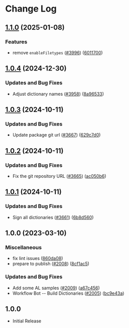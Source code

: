 # Change Log

## [1.1.0](https://github.com/khulnasoft/codetypo/compare/@codetypo/dict-al@1.0.4...@codetypo/dict-al@1.1.0) (2025-01-08)


### Features

* remove `enableFiletypes` ([#3996](https://github.com/khulnasoft/codetypo/issues/3996)) ([6011700](https://github.com/khulnasoft/codetypo/commit/6011700cc2d90edd2048f293fe2235b6212a805a))

## [1.0.4](https://github.com/khulnasoft/codetypo/compare/@codetypo/dict-al@1.0.3...@codetypo/dict-al@1.0.4) (2024-12-30)


### Updates and Bug Fixes

* Adjust dictionary names ([#3958](https://github.com/khulnasoft/codetypo/issues/3958)) ([8a96533](https://github.com/khulnasoft/codetypo/commit/8a96533bec21280103740868b81559437c413501))

## [1.0.3](https://github.com/khulnasoft/codetypo/compare/@codetypo/dict-al@1.0.2...@codetypo/dict-al@1.0.3) (2024-10-11)


### Updates and Bug Fixes

* Update package git url ([#3667](https://github.com/khulnasoft/codetypo/issues/3667)) ([629c7d0](https://github.com/khulnasoft/codetypo/commit/629c7d0a5e1bacad1d3874b1f8372edc3494ef97))

## [1.0.2](https://github.com/khulnasoft/codetypo/compare/@codetypo/dict-al@1.0.1...@codetypo/dict-al@1.0.2) (2024-10-11)


### Updates and Bug Fixes

* Fix the git repository URL ([#3665](https://github.com/khulnasoft/codetypo/issues/3665)) ([ac050b6](https://github.com/khulnasoft/codetypo/commit/ac050b697d57820109995e92fac5ccc32ced1723))

## [1.0.1](https://github.com/khulnasoft/codetypo/compare/@codetypo/dict-al@1.0.0...@codetypo/dict-al@1.0.1) (2024-10-11)


### Updates and Bug Fixes

* Sign all dictionaries ([#3661](https://github.com/khulnasoft/codetypo/issues/3661)) ([6b8d560](https://github.com/khulnasoft/codetypo/commit/6b8d560cf51a593458ce42bca415859f872cfc97))

## 1.0.0 (2023-03-10)


### Miscellaneous

* fix lint issues ([860da08](https://github.com/khulnasoft/codetypo/commit/860da080f35f32ec624031e076d3db4bf0179162))
* prepare to publish ([#2008](https://github.com/khulnasoft/codetypo/issues/2008)) ([8cf1ac5](https://github.com/khulnasoft/codetypo/commit/8cf1ac59f00171b4ae8632e0ec52d659a65ed429))


### Updates and Bug Fixes

* Add some AL samples ([#2009](https://github.com/khulnasoft/codetypo/issues/2009)) ([a67c456](https://github.com/khulnasoft/codetypo/commit/a67c456ebb349107ca8cf2f5f095c9590021e55d))
* Workflow Bot -- Build Dictionaries ([#2005](https://github.com/khulnasoft/codetypo/issues/2005)) ([bc9e43a](https://github.com/khulnasoft/codetypo/commit/bc9e43a88f8ff74a89f7c5da5c493145635fc7a3))

## 1.0.0

- Initial Release
